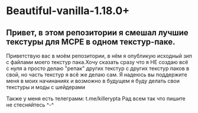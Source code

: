 # Beautiful-vanilla-1.18.0+
Привет, в этом репозитории я смешал лучшие текстуры для MCPE в одном текстур-паке.
--------------------------------------------
Приветствую вас в моём репозитории, в нём я опубликую исходный зип с файлами моего текстур пака.Хочу сказать сразу что я НЕ создаю всё с нуля а просто делаю "репак" других текстур с других текстур паков в свой, но часть текстур я всё же делаю сам.
Я надеюсь вы поддержите меня в моих начинаниях и возможно в будущем я буду делать свои текстуры и моды с шейдерами

Также у меня есть телеграмм: t.me/killerypta
Рад всем так что пишите не стесняйтесь ^-^
